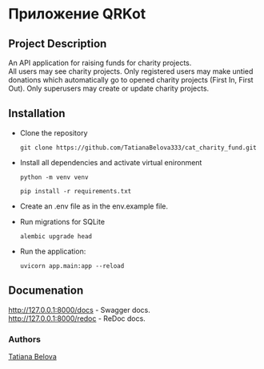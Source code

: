 # Приложение QRKot

## Project Description

An API application for raising funds for charity projects. \
All users may see charity projects. Only registered users may make untied donations which automatically go to opened charity projects (First In, First Out). Only superusers may create or update charity projects.


## Installation
- Clone the repository
  ```
  git clone https://github.com/TatianaBelova333/cat_charity_fund.git
  ```
- Install all dependencies and activate virtual enironment
  ```
  python -m venv venv
  ```
  ```
  pip install -r requirements.txt
  ```
- Create an .env file as in the env.example file.

- Run migrations for SQLite
  ```
  alembic upgrade head
  ```

- Run the application:
  ```
  uvicorn app.main:app --reload
  ```

## Documenation

http://127.0.0.1:8000/docs - Swagger docs.\
http://127.0.0.1:8000/redoc - ReDoc docs.



### Authors
[Tatiana Belova](https://github.com/TatianaBelova333)
